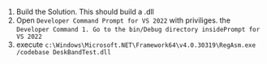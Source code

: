1. Build the Solution. This should build a .dll
1. Open `Developer Command Prompt for VS 2022` with priviliges.
 the `Developer Command 1. Go to the bin/Debug directory insidePrompt for VS 2022`
1. execute `c:\Windows\Microsoft.NET\Framework64\v4.0.30319\RegAsm.exe /codebase DeskBandTest.dll`